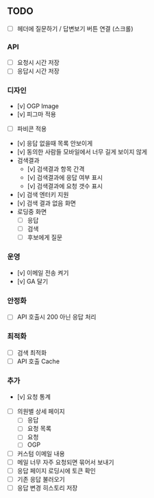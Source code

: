 

## TODO

* [ ] 헤더에 질문하기 / 답변보기 버튼 연결 (스크롤)

### API
* [ ] 요청시 시간 저장
* [ ] 응답시 시간 저장

### 디자인
* [v] OGP Image
* [v] 피그마 적용
* [ ] 파비콘 적용
* [v] 응답 없을때 목록 안보이게
* [v] 동의한 사람들 모바일에서 너무 길게 보이지 않게
* 검색결과
  * [v] 검색결과 항목 간격
  * [v] 검색결과에 응답 여부 표시
  * [v] 검색결과에 요청 갯수 표시
* [v] 검색 엔터키 지원
* [v] 검색 결과 없음 화면
* 로딩중 화면
  * [ ] 응답
  * [ ] 검색
  * [ ] 후보에게 질문

### 운영
* [v] 이메일 전송 켜기
* [v] GA 달기

### 안정화
* [ ] API 호출시 200 아닌 응답 처리

### 최적화
* [ ] 검색 최적화
* [ ] API 호출 Cache

### 추가
* [v] 요청 통계
* [ ] 의원별 상세 페이지
    * [ ] 응답
	* [ ] 요청 목록
	* [ ] 요청
	* [ ] OGP
* [ ] 커스텀 이메일 내용
* [ ] 메일 너무 자주 요청되면 묶어서 보내기
* [ ] 응답 페이지 로딩시에 토큰 확인
* [ ] 기존 응답 불러오기
* [ ] 응답 변경 히스토리 저장
